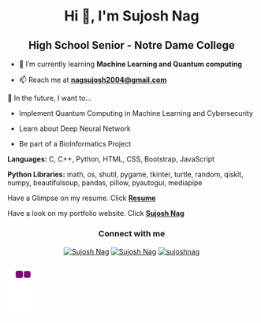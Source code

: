 <h1 align="center">Hi 👋, I'm Sujosh Nag</h1>
<h2 align="center">High School Senior - Notre Dame College</h2>

- 🌱 I’m currently learning **Machine Learning and Quantum computing**

- 📫 Reach me at **nagsujosh2004@gmail.com**

🎯 In the future, I want to...

- Implement Quantum Computing in Machine Learning and Cybersecurity

- Learn about Deep Neural Network

- Be part of a BioInformatics Project

**Languages:** C, C++, Python, HTML, CSS, Bootstrap, JavaScript

**Python Libraries:** math, os, shutil, pygame, tkinter, turtle, random, qiskit, numpy, beautifulsoup, pandas, pillow, pyautogui, mediapipe

Have a Glimpse on my resume. Click <a href="https://drive.google.com/file/d/1e1oy7m7pLnWS-Yc-ppN3oUGifYPzyM5A/view?usp=sharing" target="_blank">**Resume**</a>

Have a look on my portfolio website. Click <a href="https://sujoshnag.netlify.app" target="_blank">**Sujosh Nag**</a>

<h3 align="center">Connect with me</h3>
<p align='center'>
<a href="https://www.linkedin.com/in/sujoshnag/" target="_blank"><img align="center" src="https://simpleicons.org/icons/linkedin.svg" alt="Sujosh Nag" height="30" width="40" /></a>
<a href="https://www.facebook.com/sujosh.nag.9" target="_blank"><img align="center" src="https://simpleicons.org/icons/facebook.svg" alt="Sujosh Nag" height="30" width="40" /></a>
<a href="https://www.instagram.com/sujoshnag/" target="_blank"><img align="center" src="https://simpleicons.org/icons/instagram.svg" alt="sujoshnag" height="30" width="40" /></a>

![snake gif](https://github.com/nagsujosh/nagsujosh/blob/output/github-contribution-grid-snake.gif)

</p>


<div align="center">





</div>

